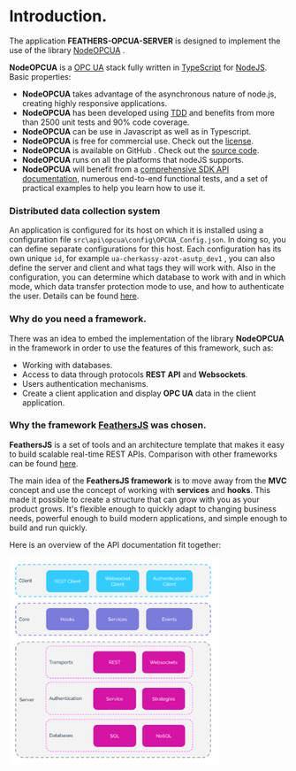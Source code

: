 
# Introduction.

The application **FEATHERS-OPCUA-SERVER** is designed to implement the use of the library
[NodeOPCUA](https://node-opcua.github.io/) .  

**NodeOPCUA** is a [OPC UA](https://opcfoundation.org/faq/what-is-opc-ua/) stack fully written in [TypeScript](https://www.typescriptlang.org/) for [NodeJS](http://nodejs.org/). Basic properties:

* **NodeOPCUA** takes advantage of the asynchronous nature of node.js, creating highly responsive applications.
* **NodeOPCUA** has been developed using [TDD](https://en.wikipedia.org/wiki/Test_Driven_Development) and benefits from more than 2500 unit tests and 90% code coverage.
* **NodeOPCUA** can be use in Javascript as well as in Typescript.
* **NodeOPCUA** is free for commercial use. Check out the [license](https://raw.githubusercontent.com/node-opcua/node-opcua/master/LICENSE).
* **NodeOPCUA** is available on GitHub . Check out the [source code](https://github.com/node-opcua/node-opcua).
* **NodeOPCUA** runs on all the platforms that nodeJS supports.
* **NodeOPCUA** will benefit from a [comprehensive SDK API documentation](https://node-opcua.github.io/api_doc/index.html), numerous end-to-end functional tests, and a set of practical examples to help you learn how to use it.

### Distributed data collection system

An application is configured for its host on which it is installed using a configuration file `src\api\opcua\config\OPCUA_Config.json`. In doing so, you can define separate configurations for this host. Each configuration has its own unique `id`, for example `ua-cherkassy-azot-asutp_dev1` , you can also define the server and client and what tags they will work with. Also in the configuration, you can determine which database to work with and in which mode, which data transfer protection mode to use, and how to authenticate the user. Details can be found [here](/feathers-opcua-server/tutorial/part6_configuration/#opcua-config).

### Why do you need a framework.

There was an idea to embed the implementation of the library **NodeOPCUA** in the framework in order to use the features of this framework, such as:

* Working with databases.
* Access to data through protocols **REST API** and **Websockets**.
* Users authentication mechanisms.
* Create a client application and display **OPC UA** data in the client application.

### Why the framework [FeathersJS](https://docs.feathersjs.com/) was chosen.

**FeathersJS** is a set of tools and an architecture template that makes it easy to build scalable real-time REST APIs. Comparison with other frameworks can be found [here](https://feathersjs.com/comparison).

The main idea of the **FeathersJS framework** is to move away from the **MVC** concept and use the concept of working with **services** and **hooks**. This made it possible to create a structure that can grow with you as your product grows. It's flexible enough to quickly adapt to changing business needs, powerful enough to build modern applications, and simple enough to build and run quickly.

Here is an overview of the API documentation fit together:

<img alt="Feathers architecture overview" src="Feathers architecture-overview.svg" style="width:75%;">


